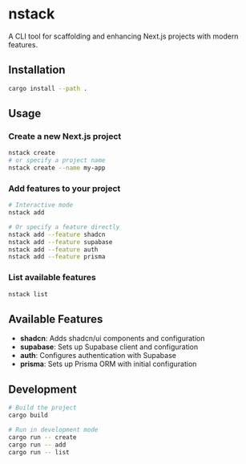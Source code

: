 # nstack

A CLI tool for scaffolding and enhancing Next.js projects with modern features.

## Installation

```bash
cargo install --path .
```

## Usage

### Create a new Next.js project

```bash
nstack create
# or specify a project name
nstack create --name my-app
```

### Add features to your project

```bash
# Interactive mode
nstack add

# Or specify a feature directly
nstack add --feature shadcn
nstack add --feature supabase
nstack add --feature auth
nstack add --feature prisma
```

### List available features

```bash
nstack list
```

## Available Features

- **shadcn**: Adds shadcn/ui components and configuration
- **supabase**: Sets up Supabase client and configuration
- **auth**: Configures authentication with Supabase
- **prisma**: Sets up Prisma ORM with initial configuration

## Development

```bash
# Build the project
cargo build

# Run in development mode
cargo run -- create
cargo run -- add
cargo run -- list
``` 